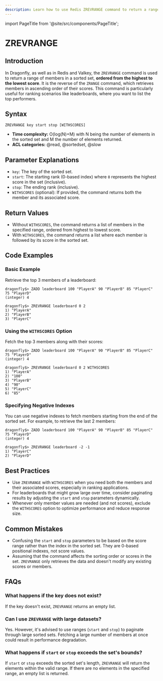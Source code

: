 ```yaml
---
description: Learn how to use Redis ZREVRANGE command to return a range of members in a sorted set, by index, with scores ordered from high to low.
---
```


import PageTitle from '@site/src/components/PageTitle';

# ZREVRANGE

<PageTitle title="Redis ZREVRANGE Explained (Better Than Official Docs)" />

## Introduction

In Dragonfly, as well as in Redis and Valkey, the `ZREVRANGE` command is used to return a range of members in a sorted set, **ordered from the highest to the lowest score**.
It is the reverse of the `ZRANGE` command, which retrieves members in ascending order of their scores.
This command is particularly useful for ranking scenarios like leaderboards, where you want to list the top performers.

## Syntax

```shell
ZREVRANGE key start stop [WITHSCORES]
```

- **Time complexity:** O(log(N)+M) with N being the number of elements in the sorted set and M the number of elements returned.
- **ACL categories:** @read, @sortedset, @slow

## Parameter Explanations

- `key`: The key of the sorted set.
- `start`: The starting rank (0-based index) where `0` represents the highest score in the set (inclusive).
- `stop`: The ending rank (inclusive).
- `WITHSCORES` (optional): If provided, the command returns both the member and its associated score.

## Return Values

- Without `WITHSCORES`, the command returns a list of members in the specified range, ordered from highest to lowest score.
- With `WITHSCORES`, the command returns a list where each member is followed by its score in the sorted set.

## Code Examples

### Basic Example

Retrieve the top 3 members of a leaderboard:

```shell
dragonfly$> ZADD leaderboard 100 "PlayerA" 90 "PlayerB" 85 "PlayerC" 75 "PlayerD"
(integer) 4

dragonfly$> ZREVRANGE leaderboard 0 2
1) "PlayerA"
2) "PlayerB"
3) "PlayerC"
```

### Using the `WITHSCORES` Option

Fetch the top 3 members along with their scores:

```shell
dragonfly$> ZADD leaderboard 100 "PlayerA" 90 "PlayerB" 85 "PlayerC" 75 "PlayerD"
(integer) 4

dragonfly$> ZREVRANGE leaderboard 0 2 WITHSCORES
1) "PlayerA"
2) "100"
3) "PlayerB"
4) "90"
5) "PlayerC"
6) "85"
```

### Specifying Negative Indexes

You can use negative indexes to fetch members starting from the end of the sorted set.
For example, to retrieve the last 2 members:

```shell
dragonfly$> ZADD leaderboard 100 "PlayerA" 90 "PlayerB" 85 "PlayerC" 75 "PlayerD"
(integer) 4

dragonfly$> ZREVRANGE leaderboard -2 -1
1) "PlayerC"
2) "PlayerD"
```

## Best Practices

- Use `ZREVRANGE` with `WITHSCORES` when you need both the members and their associated scores, especially in ranking applications.
- For leaderboards that might grow large over time, consider paginating results by adjusting the `start` and `stop` parameters dynamically.
- Whenever only member values are needed (and not scores), exclude the `WITHSCORES` option to optimize performance and reduce response size.

## Common Mistakes

- Confusing the `start` and `stop` parameters to be based on the score range rather than the index in the sorted set.
  They are 0-based positional indexes, not score values.
- Assuming that the command affects the sorting order or scores in the set.
  `ZREVRANGE` only retrieves the data and doesn't modify any existing scores or members.

## FAQs

### What happens if the key does not exist?

If the key doesn't exist, `ZREVRANGE` returns an empty list.

### Can I use `ZREVRANGE` with large datasets?

Yes.
However, it's advised to use ranges (`start` and `stop`) to paginate through large sorted sets.
Fetching a large number of members at once could result in performance degradation.

### What happens if `start` or `stop` exceeds the set's bounds?

If `start` or `stop` exceeds the sorted set's length, `ZREVRANGE` will return the elements within the valid range.
If there are no elements in the specified range, an empty list is returned.
